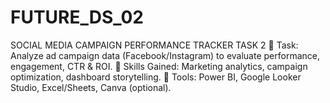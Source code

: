 # FUTURE_DS_02
SOCIAL MEDIA CAMPAIGN PERFORMANCE TRACKER TASK 2 🔹 Task: Analyze ad campaign data (Facebook/Instagram) to evaluate performance, engagement, CTR &amp; ROI. 🔹 Skills Gained: Marketing analytics, campaign optimization, dashboard storytelling. 🔹 Tools: Power BI, Google Looker Studio, Excel/Sheets, Canva (optional).
